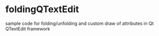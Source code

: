 # foldingQTextEdit
sample code for folding/unfolding and custom draw of attributes in Qt QTextEdit framework

